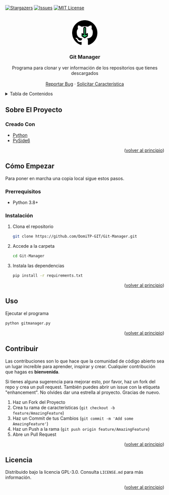 <div id="top"></div>

[![Stargazers][stars-shield]][stars-url]
[![Issues][issues-shield]][issues-url]
[![MIT License][license-shield]][license-url]


<!-- PROJECT LOGO -->
<br />
<div align="center">
  <a href="https://github.com/DomiTP-GIT/Git-Manager">
    <img src="resources/git-manager.png" alt="Logo" width="80" height="80">
  </a>

<h3 align="center">Git Manager</h3>

  <p align="center">
    Programa para clonar y ver información de los repositorios que tienes descargados
    <br />
    <br />
    <a href="https://github.com/DomiTP-GIT/Git-Manager/issues">Reportar Bug</a>
    ·
    <a href="https://github.com/DomiTP-GIT/Git-Manager/issues">Solicitar Característica</a>
  </p>
</div>



<!-- TABLE OF CONTENTS -->
<details>
  <summary>Tabla de Contenidos</summary>
  <ol>
    <li>
      <a href="#about-the-project">Sobre El Proyecto</a>
      <ul>
        <li><a href="#built-with">Creado con</a></li>
      </ul>
    </li>
    <li>
      <a href="#getting-started">Cómo empezar</a>
      <ul>
        <li><a href="#prerequisites">Requisitos</a></li>
        <li><a href="#installation">Instalación</a></li>
      </ul>
    </li>
    <li><a href="#usage">Uso</a></li>
    <li><a href="#contributing">Contribuir</a></li>
    <li><a href="#license">Licencia</a></li>
  </ol>
</details>



<!-- ABOUT THE PROJECT -->
## Sobre El Proyecto
### Creado Con

* [Python](https://www.python.org//)
* [PySide6](https://pypi.org/project/PySide6/)
<p align="right">(<a href="#top">volver al principio</a>)</p>

<!-- GETTING STARTED -->
## Cómo Empezar

Para poner en marcha una copia local sigue estos pasos.

### Prerrequisitos

* Python 3.8+


### Instalación

1. Clona el repositorio
   ```sh
   git clone https://github.com/DomiTP-GIT/Git-Manager.git
   ```
2. Accede a la carpeta
    ```sh
    cd Git-Manager
    ```
3. Instala las dependencias
   ```sh
   pip install -r requirements.txt
   ```
<p align="right">(<a href="#top">volver al principio</a>)</p>

<!-- USAGE EXAMPLES -->
## Uso

Ejecutar el programa
```sh
python gitmanager.py
```
<p align="right">(<a href="#top">volver al principio</a>)</p>


<!-- CONTRIBUTING -->
## Contribuir

Las contribuciones son lo que hace que la comunidad de código abierto sea un lugar increíble para aprender, inspirar y crear. Cualquier contribución que hagas es **bienvenida**.

Si tienes alguna sugerencia para mejorar esto, por favor, haz un fork del repo y crea un pull request. También puedes abrir un issue con la etiqueta "enhancement".
No olvides dar una estrella al proyecto. Gracias de nuevo.

1. Haz un Fork del Proyecto
2. Crea tu rama de características (`git checkout -b feature/AmazingFeature`)
3. Haz un Commit de tus Cambios (`git commit -m 'Add some AmazingFeature'`)
4. Haz un Push a la rama (`git push origin feature/AmazingFeature`)
5. Abre un Pull Request

<p align="right">(<a href="#top">volver al principio</a>)</p>



<!-- LICENSE -->
## Licencia

Distribuido bajo la licencia GPL-3.0. Consulta `LICENSE.md` para más información.

<p align="right">(<a href="#top">volver al principio</a>)</p>




<!-- MARKDOWN LINKS & IMAGES -->
[stars-shield]: https://img.shields.io/github/stars/DomiTP-GIT/Git-Manager.svg?style=for-the-badge
[stars-url]: https://github.com/DomiTP-GIT/Git-Manager/stargazers
[issues-shield]: https://img.shields.io/github/issues/DomiTP-GIT/Git-Manager.svg?style=for-the-badge
[issues-url]: https://github.com/DomiTP-GIT/Git-Manager/issues
[license-shield]: https://img.shields.io/github/license/DomiTP-GIT/Git-Manager.svg?style=for-the-badge
[license-url]: https://github.com/DomiTP-GIT/Git-Manager/blob/master/LICENSE.md
[product-screenshot]: resources/git-manager.png